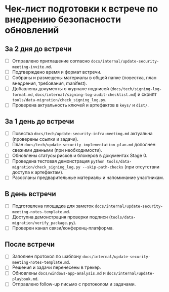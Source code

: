 # Чек-лист подготовки к встрече по внедрению безопасности обновлений

## За 2 дня до встречи
- [ ] Отправлено приглашение согласно `docs/internal/update-security-meeting-invite.md`.
- [ ] Подтверждено время и формат встречи.
- [ ] Собраны и размещены материалы в общей папке (повестка, план внедрения, требования, manifest).
- [ ] Добавлены документы о журнале подписей (`docs/tech/signing-log-format.md`, `docs/internal/signing-log-audit-checklist.md`) и скрипт `tools/data-migration/check_signing_log.py`.
- [ ] Проверена актуальность ключей и артефактов в `keys/` и `dist/`.

## За 1 день до встречи
- [ ] Повестка `docs/tech/update-security-infra-meeting.md` актуальна (проверены ссылки и задачи).
- [ ] План `docs/tech/update-security-implementation-plan.md` дополнен свежими данными (при необходимости).
- [ ] Обновлены статусы рисков и блокеров в документах Stage 0.
- [ ] Проведена тестовая демонстрация `python tools/data-migration/check_signing_log.py --skip-path-checks` (при отсутствии доступа к артефактам).
- [ ] Разосланы предварительные материалы и напоминание участникам.

## В день встречи
- [ ] Подготовлена площадка для заметок `docs/internal/update-security-meeting-notes-template.md`.
- [ ] Доступна демонстрация проверки подписи (`tools/data-migration/verify_package.py`).
- [ ] Проверен канал связи/конференц-платформа.

## После встречи
- [ ] Заполнен протокол по шаблону `docs/internal/update-security-meeting-notes-template.md`.
- [ ] Решения и задачи перенесены в трекер.
- [ ] Обновлены `docs/windows-app-analysis.md` и `docs/internal/update-playbook.md`.
- [ ] Отправлено follow-up письмо с протоколом и задачами.
